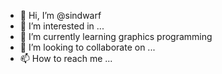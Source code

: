 - 👋 Hi, I’m @sindwarf
- 👀 I’m interested in ...
- 🌱 I’m currently learning graphics programming
- 💞️ I’m looking to collaborate on ...
- 📫 How to reach me ...

<!---
sindwarf/sindwarf is a ✨ special ✨ repository because its `README.md` (this file) appears on your GitHub profile.
You can click the Preview link to take a look at your changes.
--->
